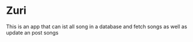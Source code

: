 # Zuri
This is an app that can ist all song in a database and fetch songs as well as update an post songs
